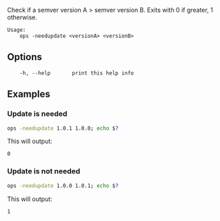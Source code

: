 Check if a semver version A > semver version B.
Exits with 0 if greater, 1 otherwise.

```text
Usage:
    ops -needupdate <versionA> <versionB>
```

## Options

```
    -h, --help		 print this help info
```

## Examples

### Update is needed

```bash
ops -needupdate 1.0.1 1.0.0; echo $?
```

This will output:

```text
0
```

### Update is not needed

```bash
ops -needupdate 1.0.0 1.0.1; echo $?
```

This will output:

```text
1
```